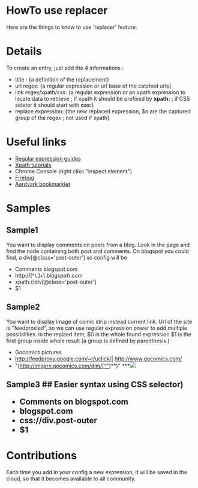 # HowTo use replacer #

Here are the things to know to use 'replacer' feature.


# Details #
To create an entry, just add the 4 informations :
  * title : {a definition of the replacement}
  * url regex: {a regular expression or url base of the catched urls}
  * link regex/xpath/css: {a regular expression or an xpath expression to locate data to retrieve ; if xpath it should be prefixed by **xpath:** ; if CSS seletor it should start with **css:**}
  * replace expression: {the new replaced expression, $n are the captured group of the regex ; not used if xpath}

# Useful links #
  * [Regular expression guides](http://www.google.com/search?q=regular+expression+javascript)
  * [Xpath tutorials](http://www.google.com/search?q=xpath+tutorial)
  * Chrome Console (right clikc "inspect element")
  * [Firebug](http://www.getfirebug.com)
  * [Aardvark bookmarklet](http://karmatics.com/aardvark/bookmarklet.html)

# Samples #
## Sample1 ##
You want to display comments on posts from a blog.
Look in the page and find the node containing both post and comments.
On blogspot you could find, a div[@class='post-outer']
so config will be

  * Comments blogspot.com
  * http://[^\\.]+\\.blogspot\\.com
  * xpath://div[@class='post-outer']
  * $1

## Sample2 ##
You want to display image of comic strip instead current link.
Url of the site is "feedproxied", so we can use regular expression power to add multiple possibilities.
in the replaed item, $0 is the whole found expression
$1 is the first group inside whole result (a group is defined by parenthesis.)

  * Gocomics pictures
  * http://feedproxy.google.com/~r/uclick/| http://www.gocomics.com/
  * "(http://imgsrv.gocomics.com/dim/[^"]**)"
  ***<img src='$1'><br /></li></ul>

<h2>Sample3 ##
Easier syntax using CSS selector)

  * Comments on blogspot.com
  * blogspot.com
  * css://div.post-outer
  * $1

# Contributions #

Each time you add in your config a new expression, it will be saved in the cloud, so that it becomes available to all community.